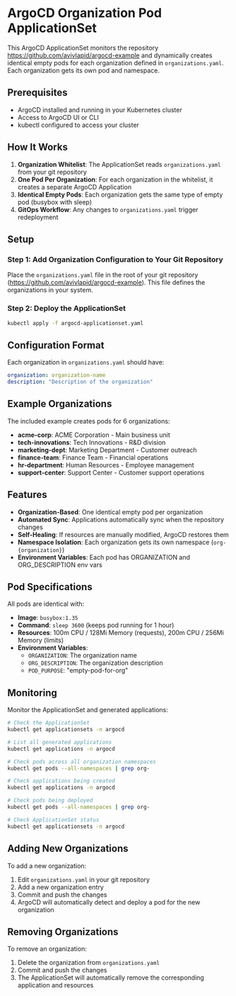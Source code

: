 # ArgoCD Organization Pod ApplicationSet

This ArgoCD ApplicationSet monitors the repository https://github.com/avivlapid/argocd-example and dynamically creates identical empty pods for each organization defined in `organizations.yaml`. Each organization gets its own pod and namespace.

## Prerequisites

- ArgoCD installed and running in your Kubernetes cluster
- Access to ArgoCD UI or CLI
- kubectl configured to access your cluster

## How It Works

1. **Organization Whitelist**: The ApplicationSet reads `organizations.yaml` from your git repository
2. **One Pod Per Organization**: For each organization in the whitelist, it creates a separate ArgoCD Application
3. **Identical Empty Pods**: Each organization gets the same type of empty pod (busybox with sleep)
4. **GitOps Workflow**: Any changes to `organizations.yaml` trigger redeployment

## Setup

### Step 1: Add Organization Configuration to Your Git Repository

Place the `organizations.yaml` file in the root of your git repository (https://github.com/avivlapid/argocd-example). This file defines the organizations in your system.

### Step 2: Deploy the ApplicationSet

```bash
kubectl apply -f argocd-applicationset.yaml
```

## Configuration Format

Each organization in `organizations.yaml` should have:

```yaml
organization: organization-name
description: "Description of the organization"
```

## Example Organizations

The included example creates pods for 6 organizations:
- **acme-corp**: ACME Corporation - Main business unit
- **tech-innovations**: Tech Innovations - R&D division
- **marketing-dept**: Marketing Department - Customer outreach
- **finance-team**: Finance Team - Financial operations
- **hr-department**: Human Resources - Employee management
- **support-center**: Support Center - Customer support operations

## Features

- **Organization-Based**: One identical empty pod per organization
- **Automated Sync**: Applications automatically sync when the repository changes
- **Self-Healing**: If resources are manually modified, ArgoCD restores them
- **Namespace Isolation**: Each organization gets its own namespace (`org-{organization}`)
- **Environment Variables**: Each pod has ORGANIZATION and ORG_DESCRIPTION env vars

## Pod Specifications

All pods are identical with:
- **Image**: `busybox:1.35`
- **Command**: `sleep 3600` (keeps pod running for 1 hour)
- **Resources**: 100m CPU / 128Mi Memory (requests), 200m CPU / 256Mi Memory (limits)
- **Environment Variables**:
  - `ORGANIZATION`: The organization name
  - `ORG_DESCRIPTION`: The organization description
  - `POD_PURPOSE`: "empty-pod-for-org"

## Monitoring

Monitor the ApplicationSet and generated applications:

```bash
# Check the ApplicationSet
kubectl get applicationsets -n argocd

# List all generated applications
kubectl get applications -n argocd

# Check pods across all organization namespaces
kubectl get pods --all-namespaces | grep org-

# Check applications being created
kubectl get applications -n argocd

# Check pods being deployed
kubectl get pods --all-namespaces | grep org-

# Check ApplicationSet status
kubectl get applicationsets -n argocd
```

## Adding New Organizations

To add a new organization:

1. Edit `organizations.yaml` in your git repository
2. Add a new organization entry
3. Commit and push the changes
4. ArgoCD will automatically detect and deploy a pod for the new organization

## Removing Organizations

To remove an organization:

1. Delete the organization from `organizations.yaml`
2. Commit and push the changes
3. The ApplicationSet will automatically remove the corresponding application and resources 